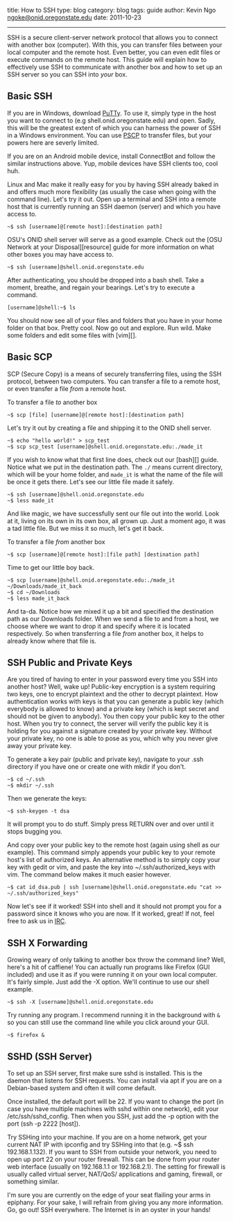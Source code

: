 title: How to SSH
type: blog
category: blog
tags: guide
author: Kevin Ngo <ngoke@onid.oregonstate.edu>
date: 2011-10-23

---

SSH is a secure client-server network protocol that allows you to connect with
another box (computer). With this, you can transfer files between your local
computer and the remote host. Even better, you can even edit files or execute
commands on the remote host. This guide will explain how to effectively use SSH
to communicate with another box and how to set up an SSH server so you can SSH
into _your_ box.

Basic SSH
---------

If you are in Windows, download [PuTTy][putty]. To use it, simply type in the
host you want to connect to (e.g shell.onid.oregonstate.edu) and open. Sadly,
this will be the greatest extent of which you can harness the power of SSH in a
Windows environment. You can use [PSCP][pscp] to transfer files, but your
powers here are severly limited.

If you are on an Android mobile device, install ConnectBot and follow the
similar instructions above. Yup, mobile devices have SSH clients too, cool huh.

Linux and Mac make it really easy for you by having SSH already baked in and
offers much more flexibility (as usually the case when going with the command
line).  Let's try it out. Open up a terminal and SSH into a remote host that is
currently running an SSH daemon (server) and which you have access to.

    ~$ ssh [username]@[remote host]:[destination path]

OSU's ONID shell server will serve as a good example. Check out the [OSU Network at
your Disposal][resource] guide for more information on what other boxes you
may have access to.

    ~$ ssh [username]@shell.onid.oregonstate.edu

After authenticating, you should be dropped into a bash shell. Take a moment,
breathe, and regain your bearings. Let's try to execute a command.

    [username]@shell:~$ ls

You should now see all of your files and folders that you have in your home
folder on that box. Pretty cool. Now go out and explore. Run wild. Make some
folders and edit some files with [vim][].

Basic SCP
---------

SCP (Secure Copy) is a means of securely transferring files, using the SSH
protocol, between two computers. You can transfer a file to a remote host, or
even transfer a file _from_ a remote host.

To transfer a file _to_ another box

    ~$ scp [file] [username]@[remote host]:[destination path]

Let's try it out by creating a file and shipping it to the ONID shell server.

    ~$ echo "hello world!" > scp_test
    ~$ scp scp_test [username]@shell.onid.oregonstate.edu:./made_it

If you wish to know what that first line does, check out our [bash][] guide.
Notice what we put in the destination path. The `./` means current directory,
which will be your home folder, and `made_it` is what the name of the file will
be once it gets there. Let's see our little file made it safely.

    ~$ ssh [username]@shell.onid.oregonstate.edu
    ~$ less made_it

And like magic, we have successfully sent our file out into the world. Look at
it, living on its own in its own box, all grown up. Just a moment ago, it was a
tad little file. But we miss it so much, let's get it back.

To transfer a file _from_ another box

    ~$ scp [username]@[remote host]:[file path] [destination path]

Time to get our little boy back.

    ~$ scp [username]@shell.onid.oregonstate.edu:./made_it ~/Downloads/made_it_back
    ~$ cd ~/Downloads
    ~$ less made_it_back

And ta-da. Notice how we mixed it up a bit and specified the destination path
as our Downloads folder. When we send a file to and from a host, we choose
where we want to drop it and specify where it is located respectively. So when
transferring a file _from_ another box, it helps to already know where that
file is.

SSH Public and Private Keys
-----------------------

Are you tired of having to enter in your password every time you SSH into
another host? Well, wake up! Public-key encryption is a system requiring two
keys, one to encrypt plaintext and the other to decrypt plaintext. How
authentication works with keys is that you can generate a public key (which
everybody is allowed to know) and a private key (which is kept secret and
should not be given to anybody). You then copy your public key to the other
host.  When you try to connect, the server will verify the public key it is
holding for you against a signature created by your private key. Without your
private key, no one is able to pose as you, which why you never give away your
private key.

To generate a key pair (public and private key), navigate to your .ssh
directory if you have one or create one with mkdir if you don't.

    ~$ cd ~/.ssh
    ~$ mkdir ~/.ssh

Then we generate the keys:

    ~$ ssh-keygen -t dsa

It will prompt you to do stuff. Simply press RETURN over and over until it
stops bugging you.

And copy over your public key to the remote host (again using shell as our
example). This command simply appends your public key to your remote host's
list of authorized keys. An alternative method is to simply copy your key with
gedit or vim, and paste the key into ~/.ssh/authorized\_keys with vim. The
command below makes it much easier however.

    ~$ cat id_dsa.pub | ssh [username]@shell.onid.oregonstate.edu "cat >> ~/.ssh/authorized_keys"

Now let's see if it worked! SSH into shell and it should not prompt you for a
password since it knows who you are now. If it worked, great! If not, feel free
to ask us in [IRC][irc].

SSH X Forwarding
----------------

Growing weary of only talking to another box throw the command line? Well,
here's a hit of caffiene! You can actually run programs like Firefox (GUI
included) and use it as if you were running it on your own local computer.
It's fairly simple. Just add the -X option. We'll continue to use our shell
example.

    ~$ ssh -X [username]@shell.onid.oregonstate.edu

Try running any program. I recommend running it in the background with `&` so
you can still use the command line while you click around your GUI.

    ~$ firefox &

SSHD (SSH Server)
-----------------

To set up an SSH server, first make sure sshd is installed. This is the daemon that listens for SSH requests. You can install via apt if you are on a Debian-based system and often it will come default.

Once installed, the default port will be 22. If you want to change the port (in case you have multiple machines with sshd within one network), edit your /etc/ssh/sshd\_config. Then when you SSH, just add the -p option with the port (ssh -p 2222 [host]).

Try SSHing into your machine. If you are on a home network, get your current NAT IP with ipconfig and try SSHing into that (e.g. ~$ ssh 192.168.1.132). If you want to SSH from outside your network, you need to open up port 22 on your router firewall. This can be done from your router web interface (usually on 192.168.1.1 or 192.168.2.1). The setting for firewall is usually called virtual server, NAT/QoS/ applications and gaming, firewall, or something similar.

I'm sure you are currently on the edge of your seat flailing your arms in
epiphany.  For your sake, I will refrain from giving you any more information.
Go, go out! SSH everywhere. The Internet is in an oyster in your hands!

[putty]:http://the.earth.li/~sgtatham/putty/latest/x86/putty.exe
[pscp]:http://the.earth.li/~sgtatham/putty/latest/x86/pscp.exe
[network]:http://the.earth.li/~sgtatham/putty/latest/x86/pscp.exe
[resources]:/guides/resources/index.html
[irc]:/guides/irc/index.html
